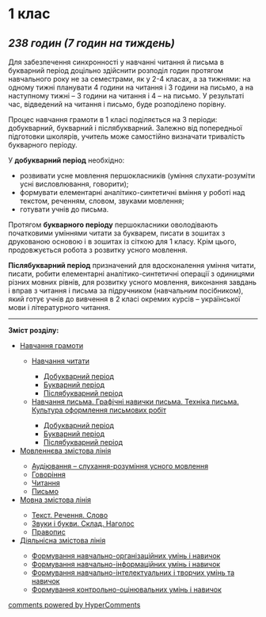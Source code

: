 <div id="hypercomments_widget" class="js-hypercomments-widget invisible"></div>

# 1 клас

## <i>238 годин (7 годин на тиждень)</i>

<p>Для забезпечення синхронності у навчанні читання й письма в букварний період доцільно здійснити розподіл годин протягом навчального року не за семестрами, як у 2-4 класах, а за тижнями: на одному тижні планувати 4 години на читання і 3 години на  письмо, а на наступному тижні – 3 години на читання і 4 –  на письмо. У результаті час, відведений на читання і письмо, буде розподілено порівну.</p>
<p>Процес навчання грамоти в 1 класі поділяється на 3 періоди: добукварний, букварний і післябукварний. Залежно від попередньої підготовки школярів, учитель може самостійно визначати тривалість букварного періоду.</p>
<p>У <b>добукварний період</b> необхідно: 
<ul type="disc">
<li>розвивати усне мовлення першокласників (уміння слухати-розуміти усні висловлювання, говорити);</li>
<li>формувати елементарні аналітико-синтетичні вміння у роботі над текстом, реченням, словом, звуками мовлення;</li>
<li>готувати учнів до письма.</li>
</ul>
<p>Протягом <b>букварного періоду</b> першокласники оволодівають початковими уміннями читати за букварем, писати в зошитах з друкованою основою і в зошитах із сіткою для 1 класу. Крім цього, продовжується робота з розвитку усного мовлення.</p>
<p><b>Післябукварний період</b> призначений для вдосконалення уміння читати, писати, робити елементарні аналітико-синтетичні операції з одиницями різних мовних рівнів, для розвитку усного мовлення, виконання завдань і вправ з читання і письма за підручником (навчальним посібником), який готує учнів до вивчення в 2 класі окремих курсів – української мови і літературного читання.</p>

<hr>
<p><b>Зміст розділу:</b></p>
<ul type="disc">
<li><a href="http://ukrmon14.ed-era.com/1/navchannya_gramoti.html">Навчання грамоти</a></li>
<ul type="circle">
<li><a href="http://ukrmon14.ed-era.com/1/navchannya_chitati.html">Навчання читати</a></li>
</a></li>
<ul type="square">
<li><a href="http://ukrmon14.ed-era.com/1/dobukvarniy_period.html">Добукварний період</a></li>
<li><a href="http://ukrmon14.ed-era.com/1/bukvarniy_period.html">Букварний період</a></li>
<li><a href="http://ukrmon14.ed-era.com/1/pislyabukvarniy_period.html">Післябукварний період</a></li>
</ul>
<li><a href="http://ukrmon14.ed-era.com/1/navchannya_pisma.html">Навчання письма. Графічні навички письма. Техніка письма. Культура оформлення письмових робіт</a></li>
</a></li>
<ul type="square">
<li><a href="http://ukrmon14.ed-era.com/1/dobukvarniy-period.html">Добукварний період</a></li>
<li><a href="http://ukrmon14.ed-era.com/1/bukvarniy-period.html">Букварний період</a></li>
<li><a href="http://ukrmon14.ed-era.com/1/pislyabukvarniy-period.html">Післябукварний період</a></li>
</ul>
</ul>
<li><a href="http://ukrmon14.ed-era.com/1/movlennyeva_zmistova_liniya.html">Мовленнєва змістова лінія</a></li>
<ul type="circle">
<li><a href="http://ukrmon14.ed-era.com/1/audiyuvannya.html">Аудіювання – слухання-розуміння усного мовлення</a></li>
<li><a href="http://ukrmon14.ed-era.com/1/govorinnya.html">Говоріння</a></li>
<li><a href="http://ukrmon14.ed-era.com/1/chitannya.html">Читання</a></li>
<li><a href="http://ukrmon14.ed-era.com/1/pismo.html">Письмо</a></li>
</ul>
<li><a href="http://ukrmon14.ed-era.com/1/movna_zmistova_liniya.html">Мовна змістова лінія</a></li>
<ul type="circle">
<li><a href="http://ukrmon14.ed-era.com/1/tekst_rechennya_slovo.html">Текст. Речення. Слово</a></li>
<li><a href="http://ukrmon14.ed-era.com/1/zvuki_i_bukvi_sklad_nagolos.html">Звуки і букви. Склад. Наголос</a></li>
<li><a href="http://ukrmon14.ed-era.com/1/pravopis.html">Правопис</a></li>
</ul>
<li><a href="http://ukrmon14.ed-era.com/1/diyalnisna_zmistova_liniya.html">Діяльнісна змістова лінія</a></li>
<ul type="circle">
<li><a href="http://ukrmon14.ed-era.com/1/formuvannya_navchalno-organizatsiynikh_umin_i_navichok.html">Формування навчально-організаційних умінь і навичок</a></li>
<li><a href="http://ukrmon14.ed-era.com/1/formuvannya_navchalno-informatsiynikh_umin_i_navichok.html">Формування навчально-інформаційних умінь і навичок</a></li>
<li><a href="http://ukrmon14.ed-era.com/1/formuvannya-navchalno-intelektualnikh-i-tvorchikh-umin-ta-navichok.html">Формування навчально-інтелектуальних і творчих умінь та навичок</a></li>
<li><a href="http://ukrmon14.ed-era.com/1/formuvannya_kontrolno-otsinyuvalnikh_umin_i_navichok.html">Формування контрольно-оцінювальних умінь і навичок</a></li>
</ul>
</ul>

<div class="js-hypercomments-container">
<a href="http://hypercomments.com" class="hc-link" title="comments widget">comments powered by HyperComments</a>
</div>